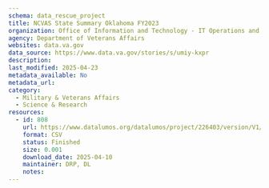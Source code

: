 ```yaml
---
schema: data_rescue_project 
title: NCVAS State Summary Oklahoma FY2023
organization: Office of Information and Technology - IT Operations and Services (ITOPS)
agency: Department of Veterans Affairs
websites: data.va.gov
data_source: https://www.data.va.gov/stories/s/umiy-kxpr
description: 
last_modified: 2025-04-23
metadata_available: No
metadata_url: 
category:
  - Military & Veterans Affairs 
  - Science & Research 
resources:
  - id: 808
    url: https://www.datalumos.org/datalumos/project/226403/version/V1/view
    format: CSV
    status: Finished
    size: 0.001
    download_date: 2025-04-10
    maintainer: DRP, DL
    notes: 
---
```

